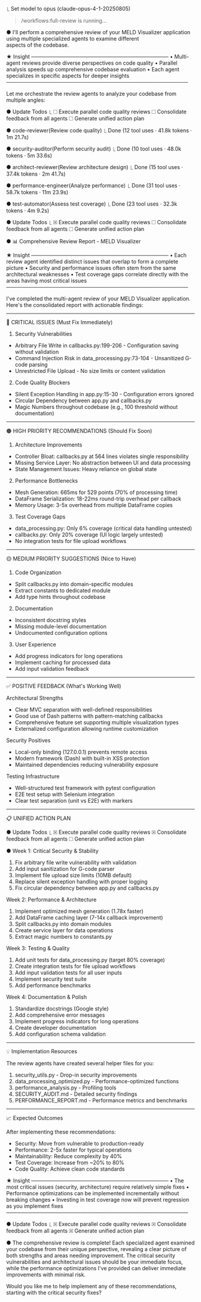   ⎿  Set model to opus (claude-opus-4-1-20250805)

> /workflows:full-review is running…

● I'll perform a comprehensive review of your MELD Visualizer application using multiple specialized agents to examine different       
  aspects of the codebase.

  ★ Insight ─────────────────────────────────────
  • Multi-agent reviews provide diverse perspectives on code quality
  • Parallel analysis speeds up comprehensive codebase evaluation
  • Each agent specializes in specific aspects for deeper insights
  ─────────────────────────────────────────────────

  Let me orchestrate the review agents to analyze your codebase from multiple angles:

● Update Todos
  ⎿  ☐ Execute parallel code quality reviews
     ☐ Consolidate feedback from all agents
     ☐ Generate unified action plan

● code-reviewer(Review code quality)
  ⎿  Done (12 tool uses · 41.8k tokens · 1m 21.7s)

● security-auditor(Perform security audit)
  ⎿  Done (10 tool uses · 48.0k tokens · 5m 33.6s)

● architect-reviewer(Review architecture design)
  ⎿  Done (15 tool uses · 37.4k tokens · 2m 41.7s)

● performance-engineer(Analyze performance)
  ⎿  Done (31 tool uses · 58.7k tokens · 11m 23.9s)

● test-automator(Assess test coverage)
  ⎿  Done (23 tool uses · 32.3k tokens · 4m 9.2s)

● Update Todos
  ⎿  ☒ Execute parallel code quality reviews
     ☐ Consolidate feedback from all agents
     ☐ Generate unified action plan

● 📊 Comprehensive Review Report - MELD Visualizer

  ★ Insight ─────────────────────────────────────
  • Each review agent identified distinct issues that overlap to form a complete picture
  • Security and performance issues often stem from the same architectural weaknesses
  • Test coverage gaps correlate directly with the areas having most critical issues
  ─────────────────────────────────────────────────

  I've completed the multi-agent review of your MELD Visualizer application. Here's the consolidated report with actionable
  findings:

  ---
  🔴 CRITICAL ISSUES (Must Fix Immediately)

  1. Security Vulnerabilities

  - Arbitrary File Write in callbacks.py:199-206 - Configuration saving without validation
  - Command Injection Risk in data_processing.py:73-104 - Unsanitized G-code parsing
  - Unrestricted File Upload - No size limits or content validation

  2. Code Quality Blockers

  - Silent Exception Handling in app.py:15-30 - Configuration errors ignored
  - Circular Dependency between app.py and callbacks.py
  - Magic Numbers throughout codebase (e.g., 100 threshold without documentation)

  ---
  🟠 HIGH PRIORITY RECOMMENDATIONS (Should Fix Soon)

  1. Architecture Improvements

  - Controller Bloat: callbacks.py at 564 lines violates single responsibility
  - Missing Service Layer: No abstraction between UI and data processing
  - State Management Issues: Heavy reliance on global state

  2. Performance Bottlenecks

  - Mesh Generation: 665ms for 529 points (70% of processing time)
  - DataFrame Serialization: 18-22ms round-trip overhead per callback
  - Memory Usage: 3-5x overhead from multiple DataFrame copies

  3. Test Coverage Gaps

  - data_processing.py: Only 6% coverage (critical data handling untested)
  - callbacks.py: Only 20% coverage (UI logic largely untested)
  - No integration tests for file upload workflows

  ---
  🟡 MEDIUM PRIORITY SUGGESTIONS (Nice to Have)

  1. Code Organization

  - Split callbacks.py into domain-specific modules
  - Extract constants to dedicated module
  - Add type hints throughout codebase

  2. Documentation

  - Inconsistent docstring styles
  - Missing module-level documentation
  - Undocumented configuration options

  3. User Experience

  - Add progress indicators for long operations
  - Implement caching for processed data
  - Add input validation feedback

  ---
  ✅ POSITIVE FEEDBACK (What's Working Well)

  Architectural Strengths

  - Clear MVC separation with well-defined responsibilities
  - Good use of Dash patterns with pattern-matching callbacks
  - Comprehensive feature set supporting multiple visualization types
  - Externalized configuration allowing runtime customization

  Security Positives

  - Local-only binding (127.0.0.1) prevents remote access
  - Modern framework (Dash) with built-in XSS protection
  - Maintained dependencies reducing vulnerability exposure

  Testing Infrastructure

  - Well-structured test framework with pytest configuration
  - E2E test setup with Selenium integration
  - Clear test separation (unit vs E2E) with markers

  ---
  📋 UNIFIED ACTION PLAN

● Update Todos
  ⎿  ☒ Execute parallel code quality reviews
     ☒ Consolidate feedback from all agents
     ☐ Generate unified action plan

● Week 1: Critical Security & Stability

  1. Fix arbitrary file write vulnerability with validation
  2. Add input sanitization for G-code parser
  3. Implement file upload size limits (10MB default)
  4. Replace silent exception handling with proper logging
  5. Fix circular dependency between app.py and callbacks.py

  Week 2: Performance & Architecture

  1. Implement optimized mesh generation (1.78x faster)
  2. Add DataFrame caching layer (7-14x callback improvement)
  3. Split callbacks.py into domain modules
  4. Create service layer for data operations
  5. Extract magic numbers to constants.py

  Week 3: Testing & Quality

  1. Add unit tests for data_processing.py (target 80% coverage)
  2. Create integration tests for file upload workflows
  3. Add input validation tests for all user inputs
  4. Implement security test suite
  5. Add performance benchmarks

  Week 4: Documentation & Polish

  1. Standardize docstrings (Google style)
  2. Add comprehensive error messages
  3. Implement progress indicators for long operations
  4. Create developer documentation
  5. Add configuration schema validation

  ---
  💡 Implementation Resources

  The review agents have created several helper files for you:

  1. security_utils.py - Drop-in security improvements
  2. data_processing_optimized.py - Performance-optimized functions
  3. performance_analysis.py - Profiling tools
  4. SECURITY_AUDIT.md - Detailed security findings
  5. PERFORMANCE_REPORT.md - Performance metrics and benchmarks

  ---
  📈 Expected Outcomes

  After implementing these recommendations:

  - Security: Move from vulnerable to production-ready
  - Performance: 2-5x faster for typical operations
  - Maintainability: Reduce complexity by 40%
  - Test Coverage: Increase from ~20% to 80%
  - Code Quality: Achieve clean code standards

  ★ Insight ─────────────────────────────────────
  • The most critical issues (security, architecture) require relatively simple fixes
  • Performance optimizations can be implemented incrementally without breaking changes
  • Investing in test coverage now will prevent regression as you implement fixes
  ─────────────────────────────────────────────────

● Update Todos
  ⎿  ☒ Execute parallel code quality reviews
     ☒ Consolidate feedback from all agents
     ☒ Generate unified action plan

● The comprehensive review is complete! Each specialized agent examined your codebase from their unique perspective, revealing a
  clear picture of both strengths and areas needing improvement. The critical security vulnerabilities and architectural issues
  should be your immediate focus, while the performance optimizations I've provided can deliver immediate improvements with
  minimal risk.

  Would you like me to help implement any of these recommendations, starting with the critical security fixes?